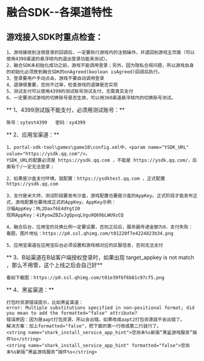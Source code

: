 # 融合SDK--各渠道特性

## 游戏接入SDK时重点检查：

    1、游戏接收到注销登录的回调后，一定要执行游戏内的注销操作，并退回到游戏主页面（可以使用4399渠道的悬浮球内的退出登录功能来测试）。
    2、融合SDK未初始化成功之前，游戏不能调用登录；另外，因为隐私合规问题，所以游戏自身的初始化必须放到融合SDK的onAgreed(boolean isAgreed)回调后执行。
    3、登录要用户手动点击，游戏不要自动调用登录
    4、退弹很重要，否则不过审，检查游戏的退弹是否实现
    5、测试支付可以使用4399的测试账号测试支付，无需真实支付
    6、一定要测试游戏的切换账号是否生效，可以用360渠道悬浮球内的切换账号测试。

** 1、4399测试版不能支付，必须用测试账号：**

	账号：sytest4399   密码：sy4399

** 2、应用宝渠道：**

    1、portal-sdk-tool\games\game18\config.xml中，<param name="YSDK_URL" value="https://ysdk.qq.com"/>。
    YSDK_URL的配置必须是 https://ysdk.qq.com ，不能是 https://ysdk.qq.com/，后面有个/一定无法登录；
    
    2、如果是沙盒支付环境，就配置：https://ysdktest.qq.com ，正式配置https://ysdk.qq.com
    
    3、支付是米大师，测试阶段要发布沙盒，游戏配置也要是沙盒的AppKey。正式阶段才能发布正式，游戏配置也要改成正式的AppKey。AppKey示例：
    沙箱AppKey：ML2Daxf6E4dYgt20
    现网AppKey：4iRyowZBZvJgQpvqLVgu9Q69bLWU9zCQ
    
    4、融合后台，应用宝的兑换比例一定要设置，否则之后后，服务器传递金额为0，支付失败：
    看图，图片地址：https://p0.ssl.qhimg.com/t01220f7e4224823b34.png
    
    5、应用宝渠道在应用宝后台必须设置和游戏相对应的区服信息，否则无法支付

** 3、B站渠道在B站客户端授权登录时，如果出现 target_appkey is not match ，那么不用管，这个上线之后会自己好**

    看如下截图：https://p0.ssl.qhimg.com/t01e39f6f6b81c97cf5.png

** 4、黑鲨渠道：**

	打包时资源错误提示，比如黑鲨渠道：
	error: Multiple substitutions specified in non-positional format; did you mean to add the formatted="false" attribute?
	错误原因：因为是aapt打包资源，所以会出错。如果改成aapt2打包资源就不会出错了。
	解决方案：加上formatted="false"，把下面的第一行改成第二行就行了。
	<string name="shark_install_service_app_hint">您尚未%s新版“黑鲨游戏服务”插件%s</string>
	<string name="shark_install_service_app_hint" formatted="false">您尚未%s新版“黑鲨游戏服务”插件%s</string>
